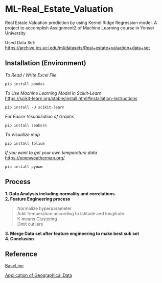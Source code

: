 # ML-Real_Estate_Valuation

Real Estate Valuation prediction by using Kernel Ridge Regression model.
A project to accomplish Assignment2 of Machine Learning course in Yonsei University

Used Data Set:
<a>https://archive.ics.uci.edu/ml/datasets/Real+estate+valuation+data+set</a>

## Installation (Environment)
  
*To Read / Write Excel File*<br>

    pip install pandas

*To Use Machine Learning Model in Scikit-Learn*<br>
<a>https://scikit-learn.org/stable/install.html#installation-instructions</a>

    pip install -U scikit-learn

*For Easier Visualization of Graphs*<br>

    pip install seaborn
    
*To Visualize map*<br>

    pip install folium

*If you want to get your own temperature data*<br>
<a>https://openweathermap.org/</a>

    pip install pyowm
    
## Process
**1. Data Analysis including normality and correlations.**<br>
**2. Feature Engineering process**<br>
 > Normalize hyperparameter<br>
 > Add Temperature according to latitude and longitude<br>
 > K-means Clustering<br>
 > Omit outliers<br>

**3. Merge Data set after feature engineering to make best sub set**<br>
**4. Conclusion**

## Reference
[BaseLine][BaseLine]

[Application of Geographical Data][Geo]

[BaseLine]:https://www.kaggle.com/chocozzz/house-price-prediction-eda-updated-2019-03-12

[Geo]:https://www.kaggle.com/tmheo74/geo-data-eda-and-feature-engineering#Baseline-Model
